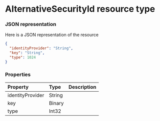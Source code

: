 # AlternativeSecurityId resource type



### JSON representation

Here is a JSON representation of the resource

```json
{
  "identityProvider": "String",
  "key": "String",
  "type": 1024
}

```
### Properties
| Property	   | Type	|Description|
|:---------------|:--------|:----------|
|identityProvider|String||
|key|Binary||
|type|Int32||
<!-- uuid: f8fdb9d7-6522-4ba9-b4b0-144e73538969\n2015-10-09 15:13:08 UTC -->